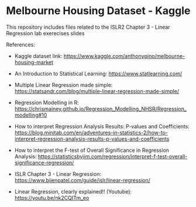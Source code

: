 # Melbourne Housing Dataset - Kaggle

This repository includes files related to the ISLR2 Chapter 3 - Linear Regression lab exerecises slides

References:

- Kaggle dataset link: https://www.kaggle.com/anthonypino/melbourne-housing-market

- An Introduction to Statistical Learning: https://www.statlearning.com/

- Multiple Linear Regression made simple: https://statsandr.com/blog/multiple-linear-regression-made-simple/

- Regression Modelling in R: https://chrismainey.github.io/Regression_Modelling_NHSR/Regression_modelling#10

- How to interpret Regression Analysis Results: P-values and Coefficients: https://blog.minitab.com/en/adventures-in-statistics-2/how-to-interpret-regression-analysis-results-p-values-and-coefficients

- How to interpret the F-test of Overall Significance in Regression Analysis: https://statisticsbyjim.com/regression/interpret-f-test-overall-significance-regression/

- ISLR Chapter 3 - Linear Regression: https://www.bijenpatel.com/guide/islr/linear-regression/

- Linear Regression, clearly explained!! (Youtube): https://youtu.be/nk2CQITm_eo
